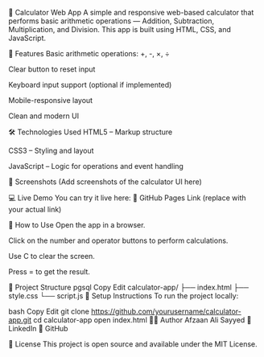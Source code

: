 🧮 Calculator Web App
A simple and responsive web-based calculator that performs basic arithmetic operations — Addition, Subtraction, Multiplication, and Division. This app is built using HTML, CSS, and JavaScript.

🚀 Features
Basic arithmetic operations: +, -, ×, ÷

Clear button to reset input

Keyboard input support (optional if implemented)

Mobile-responsive layout

Clean and modern UI

🛠️ Technologies Used
HTML5 – Markup structure

CSS3 – Styling and layout

JavaScript – Logic for operations and event handling

📸 Screenshots
(Add screenshots of the calculator UI here)

💻 Live Demo
You can try it live here:
🔗 GitHub Pages Link (replace with your actual link)

🧾 How to Use
Open the app in a browser.

Click on the number and operator buttons to perform calculations.

Use C to clear the screen.

Press = to get the result.

📂 Project Structure
pgsql
Copy
Edit
calculator-app/
├── index.html
├── style.css
└── script.js
📌 Setup Instructions
To run the project locally:

bash
Copy
Edit
git clone https://github.com/yourusername/calculator-app.git
cd calculator-app
open index.html
🧑‍💻 Author
Afzaan Ali Sayyed
🔗 LinkedIn
🔗 GitHub

🪪 License
This project is open source and available under the MIT License.
